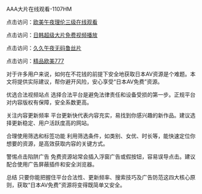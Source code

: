 AAA大片在线观看-1107HM

点击访问：<a href="https://heiliaoxwd5i8.pages.dev">欧美午夜理伦三级在线观看</a>

点击访问：<a href="https://heiliaoll4qsx.pages.dev">日韩超级大片免费视频播放</a>

点击访问：<a href="https://heiliaoll4qsx.pages.dev">久久午夜无码鲁丝片</a>

点击访问：<a href="https://heiliaowzu4ur.pages.dev">精品欧美777</a>


对于许多用户来说，如何在不花钱的前提下安全地获取日本AV资源是个难题。本文将提供实际建议，帮你避开风险，安心享受“日本AV免费”资源。

优选合法视频站点
选择合法平台是避免法律责任和设备受损的第一步。正规平台对内容版权有保障，安全系数更高。

关注内容更新频率
平台更新快代表内容充实，易找到你感兴趣的新作品。建议选择更新稳定、用户活跃度高的网站。

合理使用筛选和标签功能
利用筛选条件，如类别、女优、时长等，能快速定位你想要的资源，是高效获取内容的关键方式。

警惕点击陷阱广告
免费资源站常会插入浮窗广告或假按钮，容易误导点击。建议配合使用广告屏蔽插件和安全浏览器。

总结
只要你能把握住平台合法性、更新频率、搜索技巧及广告防范这四大核心原则，获取“日本AV免费”资源将变得既简单又安全。

<span style="display:none;">[Canonical link](  )</span>
